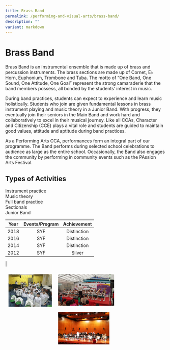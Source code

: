 ```yaml
---
title: Brass Band
permalink: /performing-and-visual-arts/brass-band/
description: ""
variant: markdown
---
```

# Brass Band

Brass Band is an instrumental ensemble that is made up of brass and percussion instruments. The brass sections are made up of Cornet, E♭ Horn, Euphonium, Trombone and Tuba. The motto of “One Band, One Sound, One Attitude, One Goal” represent the strong camaraderie that the band members possess, all bonded by the students’ interest in music.

  

During band practices, students can expect to experience and learn music holistically. Students who join are given fundamental lessons in brass instrument playing and music theory in a Junior Band. With progress, they eventually join their seniors in the Main Band and work hard and collaboratively to excel in their musical journey. Like all CCAs, Character and Citizenship (CCE) plays a vital role and students are guided to maintain good values, attitude and aptitude during band practices.

  

As a Performing Arts CCA, performances form an integral part of our programme. The Band performs during selected school celebrations to audience as large as the entire school. Occasionally, the Band also engages the community by performing in community events such as the PAssion Arts Festival.  
  

Types of Activities
-------------------

Instrument practice   
Music theory   
Full band practice   
Sectionals  
Junior Band

| Year | Events/Program |          Achievement          |
|:----:|:--------------:|:-----------------------------:|
| 2018 |       SYF      | Distinction |
| 2016 |       SYF      | Distinction |
| 2014 |       SYF      | Distinction |
| 2012 |       SYF      | Silver |
|


<img src="/images/ZHPS%20Experience/Performing%20arts/Brass%20Band%201.jpg" style="width:27%;float:left; padding:10px"><img src="/images/ZHPS%20Experience/Performing%20arts/Brass%20Band%202.jpeg" style="width:35%;float:left; padding:10px"><img src="/images/ZHPS%20Experience/Performing%20arts/Brass%20Band%203.jpeg" style="width:32%;float:left; padding:10px">

<br clear="left">